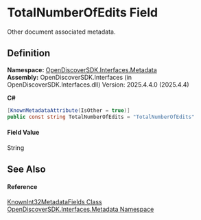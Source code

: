 # TotalNumberOfEdits Field


Other document associated metadata.



## Definition
**Namespace:** <a href="520b27cc-9ac9-4549-2981-558ed96ae428">OpenDiscoverSDK.Interfaces.Metadata</a>  
**Assembly:** OpenDiscoverSDK.Interfaces (in OpenDiscoverSDK.Interfaces.dll) Version: 2025.4.4.0 (2025.4.4)

**C#**
``` C#
[KnownMetadataAttribute(IsOther = true)]
public const string TotalNumberOfEdits = "TotalNumberOfEdits"
```



#### Field Value
String

## See Also


#### Reference
<a href="15fed54c-da5c-04fb-e2e4-bec2f355eb86">KnownInt32MetadataFields Class</a>  
<a href="520b27cc-9ac9-4549-2981-558ed96ae428">OpenDiscoverSDK.Interfaces.Metadata Namespace</a>  

